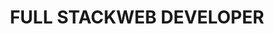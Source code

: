 ---
title: "FULL STACK<strong>WEB DEVELOPER</strong>"
description: "Hello, I'm a French Full Stack developer, living in Brest. I love exploring new web technologies and I'm always looking for new skills to acquire."
listen: "LISTENING TO"
about: "ABOUT"
about_text: "Hello, I'm a French Full Stack developer, living in Brest. Passionate about web development and design, I love exploring new web technologies and I'm always looking for new skills to acquire."
about_button: "Read more"
social: "SOCIAL"
position: "POSITION"
position_title: "Web developer at"
projects: "PROJECTS"
contact: "CONTACT"
contact_mail: "Send an email"
contact_phone: "Call"
---